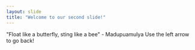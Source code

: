 ```yaml
---
layout: slide
title: "Welcome to our second slide!"
---
```

"Float like a butterfly, sting like a bee" - Madupuamulya
Use the left arrow to go back!

